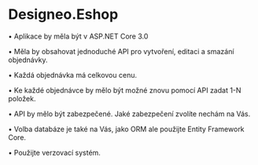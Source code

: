 # Designeo.Eshop

•             Aplikace by měla být v ASP.NET Core 3.0

•             Měla by obsahovat jednoduché API pro vytvoření, editaci a smazání objednávky.

•             Každá objednávka má celkovou cenu.

•             Ke každé objednávce by mělo být možné znovu pomocí API zadat 1-N položek.

•             API by mělo být zabezpečené. Jaké zabezpečení zvolíte nechám na Vás.

•             Volba databáze je také na Vás, jako ORM ale použijte Entity Framework Core.

•             Použijte verzovací systém.

